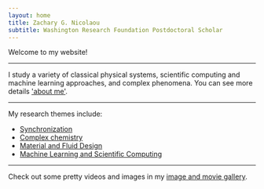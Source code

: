 ```yaml
---
layout: home
title: Zachary G. Nicolaou
subtitle: Washington Research Foundation Postdoctoral Scholar
---
```


Welcome to my website!

---

I study a variety of classical physical systems, scientific computing and machine learning approaches, and complex phenomena. You can see more details ['about me'](#aboutme).

---

My research themes include:
- [Synchronization](synchronization.md)
- [Complex chemistry](chemistry.md)
- [Material and Fluid Design](materials.md)
- [Machine Learning and Scientific Computing](systemidentification.mb)

---

Check out some pretty videos and images in my [image and movie gallery](gallery.md).
